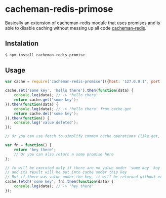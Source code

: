 # cacheman-redis-primose

Basically an extension of cacheman-redis module that uses promises and is able to disable caching without messing up all code [cacheman-redis](https://github.com/cayasso/cacheman-redis).

## Instalation

``` bash
$ npm install cacheman-redis-promise
```

## Usage

```javascript
var cache = require('cacheman-redis-promise')({host: '127.0.0.1', port: 6379})

cache.set('some key', 'hello there').then(function(data) {
	console.log(data); // -> 'hello there'
	return cache.get('some key');
}).then(function(data) {
	console.log(data); // -> 'hello there' from cache.get
	return cache.del('some key');
}).then(function() {
	console.log('value deleted');
});

// Or you can use fetch to simplify common cache operations (like get, then check and then set if there is no value)

var fn = function() {
	return 'hey there';
	// Or you can also return a some promise here
};

// fn will be executed only if there are no value under 'some key' key
// and its result will be put into cache under this key
// But if there was value under the key, it will be returned without executing fn
cache.fetch('some key', fn).then(function(data) {
	console.log(data); // -> 'hey there'
});
```
